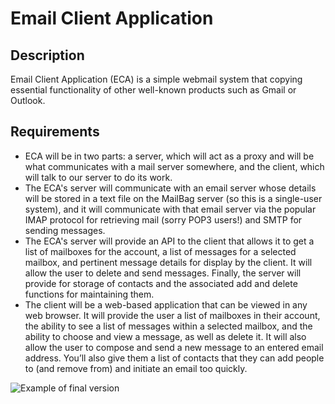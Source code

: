 # Email Client Application

## Description

Email Client Application (ECA) is a simple webmail system that copying essential functionality of other well-known products such as Gmail or Outlook.

## Requirements

- ECA will be in two parts: a server, which will act as a proxy and will be what communicates with a mail server somewhere, and the client, which will talk to our server to do its work.
- The ECA's server will communicate with an email server whose details will be stored in a text file on the MailBag server (so this is a single-user system), and it will communicate with that email server via the popular IMAP protocol for retrieving mail (sorry POP3 users!) and SMTP for sending messages.
- The ECA's server will provide an API to the client that allows it to get a list of mailboxes for the account, a list of messages for a selected mailbox, and pertinent message details for display by the client. It will allow the user to delete and send messages. Finally, the server will provide for storage of contacts and the associated add and delete functions for maintaining them.
- The client will be a web-based application that can be viewed in any web browser. It will provide the user a list of mailboxes in their account, the ability to see a list of messages within a selected mailbox, and the ability to choose and view a message, as well as delete it. It will also allow the user to compose and send a new message to an entered email address. You’ll also give them a list of contacts that they can add people to (and remove from) and initiate an email too quickly.

![Example of final version](https://github.com/tupes/comit-saskatoon-react/blob/master/applications/email-client/email-client-example.png)

